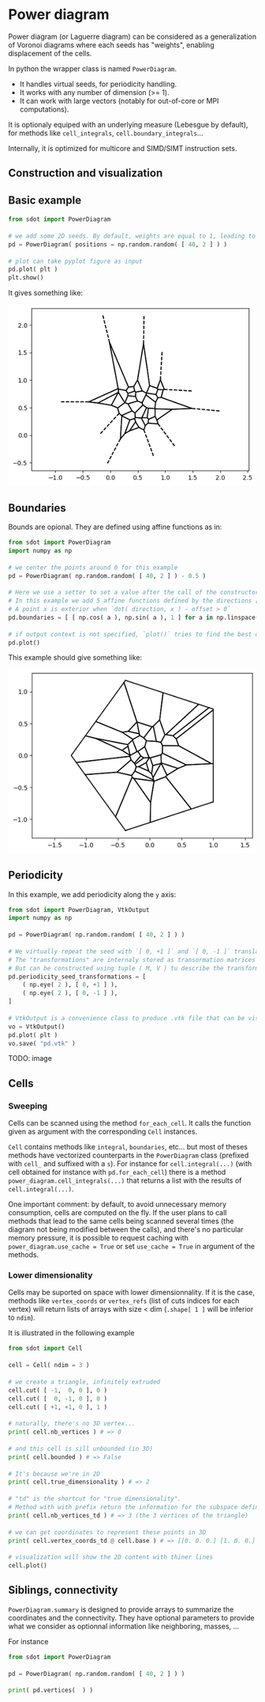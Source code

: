 Power diagram
=============

Power diagram (or Laguerre diagram) can be considered as a generalization of Voronoi diagrams where each seeds has "weights", enabling displacement of the cells.

In python the wrapper class is named `PowerDiagram`. 
* It handles virtual seeds, for periodicity handling.
* It works with any number of dimension (>= 1).
* It can work with large vectors (notably for out-of-core or MPI computations).

It is optionaly equiped with an underlying measure (Lebesgue by default), for methods like `cell_integrals`, `cell.boundary_integrals`...

Internally, it is optimized for multicore and SIMD/SIMT instruction sets.

Construction and visualization
-----------------------------

## Basic example

```python
from sdot import PowerDiagram

# we add some 2D seeds. By default, weights are equal to 1, leading to a voronoi diagram
pd = PowerDiagram( positions = np.random.random( [ 40, 2 ] ) )

# plot can take pyplot figure as input 
pd.plot( plt )
plt.show()
```

It gives something like:

![Unbounded 2D PowerDiagram](pd_0.png)

## Boundaries

Bounds are opional. They are defined using affine functions as in:

```python
from sdot import PowerDiagram
import numpy as np

# we center the points around 0 for this example
pd = PowerDiagram( np.random.random( [ 40, 2 ] ) - 0.5 )

# Here we use a setter to set a value after the call of the constructor (we can do the same thing for positions, weights, ...)
# In this example we add 5 affine functions defined by the directions [ np.cos( a ), np.sin( a ) ] and offsets equal to 1
# A point x is exterior when `dot( direction, x ) - offset > 0` 
pd.boundaries = [ [ np.cos( a ), np.sin( a ), 1 ] for a in np.linspace( 0, 2 * np.pi, 5, endpoint=False ) ]

# if output context is not specified, `plot()` tries to find the best one and calls the corresponding `show` method
pd.plot()
```

This example should give something like:

![Bounded 2D PowerDiagram](pd_1.png)

## Periodicity

In this example, we add periodicity along the `y` axis:

```python
from sdot import PowerDiagram, VtkOutput
import numpy as np

pd = PowerDiagram( np.random.random( [ 40, 2 ] ) )

# We virtually repeat the seed with `[ 0, +1 ]` and `[ 0, -1 ]` translations.
# The "transformations" are internaly stored as transormation matrices (4x4 in 3D for instance)
# But can be constructed using tuple ( M, V ) tu describe the transformation `M @ x + V` for a point `x`
pd.periodicity_seed_transformations = [
    ( np.eye( 2 ), [ 0, +1 ] ),
    ( np.eye( 2 ), [ 0, -1 ] ),
]

# VtkOutput is a convenience class to produce .vtk file that can be visualized for instance in paraview
vo = VtkOutput()
pd.plot( plt )
vo.save( "pd.vtk" )
```

TODO: image


Cells
-----

### Sweeping

Cells can be scanned using the method `for_each_cell`. It calls the function given as argument with the corresponding `Cell` instances.

`Cell` contains methods like `integral`, `boundaries`, etc... but most of theses methods have vectorized counterparts in the `PowerDiagram` class (prefixed with `cell_` and suffixed with a `s`). For instance for `cell.integral(...)` (with cell obtained for instance with `pd.for_each_cell`) there is a method `power_diagram.cell_integrals(...)` that returns a list with the results of `cell.integral(...)`.

One important comment: by default, to avoid unnecessary memory consumption, cells are computed on the fly. If the user plans to call methods that lead to the same cells being scanned several times (the diagram not being modified between the calls), and there's no particular memory pressure, it is possible to request caching with `power_diagram.use_cache = True` or set `use_cache = True` in argument of the methods.

### Lower dimensionality

Cells may be suported on space with lower dimensionnality. If it is the case, methods like `vertex_coords` or `vertex_refs` (list of cuts indices for each vertex) will return lists of arrays with size < dim (`.shape[ 1 ]` will be inferior to `ndim`).

It is illustrated in the following example 

```python
from sdot import Cell

cell = Cell( ndim = 3 )

# we create a triangle, infinitely extruded
cell.cut( [ -1,  0, 0 ], 0 )
cell.cut( [  0, -1, 0 ], 0 )
cell.cut( [ +1, +1, 0 ], 1 )

# naturally, there's no 3D vertex...
print( cell.nb_vertices ) # => 0

# and this cell is sill unbounded (in 3D)
print( cell.bounded ) # => False

# It's because we're in 2D
print( cell.true_dimensionality ) # => 2

# "td" is the shortcut for "true dimensionality".
# Method with with prefix return the information for the subspace defined by `cell.base`
print( cell.nb_vertices_td ) # => 3 (the 3 vertices of the triangle)

# we can get coordinates to represent these points in 3D
print( cell.vertex_coords_td @ cell.base ) # => [[0. 0. 0.] [1. 0. 0.] [0. 1. 0.]]

# visualization will show the 2D content with thiner lines
cell.plot()
```

Siblings, connectivity
----------------------

`PowerDiagram.summary` is designed to provide arrays to summarize the coordinates and the connectivity. They have optional parameters to provide what we consider as optionnal information like neighboring, masses, ...

For instance 

```python
from sdot import PowerDiagram

pd = PowerDiagram( np.random.random( [ 40, 2 ] ) )

print( pd.vertices(  ) )

```


